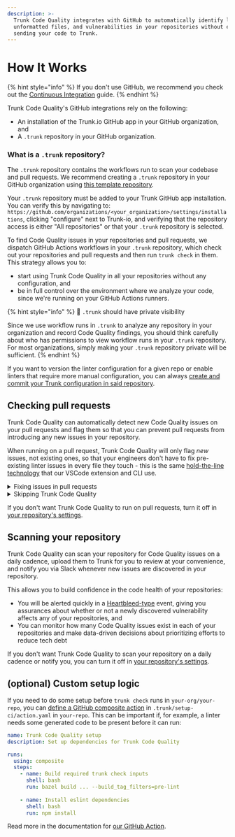 ```yaml
---
description: >-
  Trunk Code Quality integrates with GitHub to automatically identify linter issues,
  unformatted files, and vulnerabilities in your repositories without ever
  sending your code to Trunk.
---
```


# How It Works

{% hint style="info" %}
If you don't use GitHub, we recommend you check out the [Continuous Integration](../continuous-integration/) guide.
{% endhint %}

Trunk Code Quality's GitHub integrations rely on the following:

* An installation of the Trunk.io GitHub app in your GitHub organization, and
* A `.trunk` repository in your GitHub organization.

### What is a `.trunk` repository?

The `.trunk` repository contains the workflows run to scan your codebase and pull requests. We recommend creating a `.trunk` repository in your GitHub organization using [this template repository](https://github.com/trunk-io/.trunk-template).

Your `.trunk` repository must be added to your Trunk GitHub app installation. You can verify this by navigating to: `https://github.com/organizations/<your_organization>/settings/installations`, clicking "configure" next to Trunk-io, and verifying that the repository access is either "All repositories" or that your `.trunk` repository is selected.

To find Code Quality issues in your repositories and pull requests, we dispatch GitHub Actions workflows in your `.trunk` repository, which check out your repositories and pull requests and then run `trunk check` in them. This strategy allows you to:

* start using Trunk Code Quality in all your repositories without any configuration, and
* be in full control over the environment where we analyze your code, since we're running on your GitHub Actions runners.

{% hint style="info" %}
🚧 `.trunk` should have private visibility

Since we use workflow runs in `.trunk` to analyze any repository in your organization and record Code Quality findings, you should think carefully about who has permissions to view workflow runs in your `.trunk` repository. For most organizations, simply making your `.trunk` repository private will be sufficient.
{% endhint %}

If you want to version the linter configuration for a given repo or enable linters that require more manual configuration, you can always [create and commit your Trunk configuration in said repository](../../configuration/sharing-linters.md).

## Checking pull requests

Trunk Code Quality can automatically detect new Code Quality issues on your pull requests and flag them so that you can prevent pull requests from introducing any new issues in your repository.

When running on a pull request, Trunk Code Quality will only flag _new_ issues, not existing ones, so that your engineers don't have to fix pre-existing linter issues in every file they touch - this is the same [hold-the-line technology](../../configuration/hold-the-line.md) that our VSCode extension and CLI use.

<details>

<summary>Fixing issues in pull requests</summary>

To confirm that you've fixed issues identified by Trunk Code Quality before pushing your pull request, just run `trunk check`.

If Trunk continues to identify new Code Quality issues on your PR, first try merging the latest changes from your base branch. When Trunk runs on a PR, it runs on a commit that merges your PR into its base branch, just like GitHub workflows.

If this continues to fail, then run `git checkout refs/pull/<PR number>/merge && trunk check`. This is a reference to the merge commit GitHub creates.

</details>

<details>

<summary>Skipping Trunk Code Quality</summary>

You can include `/trunk skip-check` in the body of a PR description (i.e. the first comment on a given PR) to mark Trunk Code Quality as "skipped". Trunk Code Quality will still run on your PR and report issues, but this will allow the PR to pass a GitHub required status check on `Trunk Code Quality`.

This can be helpful if Code Quality is flagging known issues in a given PR which you don't want to [ignore](../../configuration/ignoring-issues.md), which if you're doing a large refactor, can come in very handy.

</details>

If you don't want Trunk Code Quality to run on pull requests, turn it off in [your repository's settings](https://app.trunk.io/login?intent=check).

## Scanning your repository

Trunk Code Quality can scan your repository for Code Quality issues on a daily cadence, upload them to Trunk for you to review at your convenience, and notify you via Slack whenever new issues are discovered in your repository.

This allows you to build confidence in the code health of your repositories:

* You will be alerted quickly in a [Heartbleed-type](https://heartbleed.com/) event, giving you assurances about whether or not a newly discovered vulnerability affects any of your repositories, and
* You can monitor how many Code Quality issues exist in each of your repositories and make data-driven decisions about prioritizing efforts to reduce tech debt

If you don't want Trunk Code Quality to scan your repository on a daily cadence or notify you, you can turn it off in [your repository's settings](https://app.trunk.io/login?intent=check).

## (optional) Custom setup logic

If you need to do some setup before `trunk check` runs in `your-org/your-repo`, you can [define a GitHub composite action](https://docs.github.com/en/actions/creating-actions/creating-a-composite-action) in `.trunk/setup-ci/action.yaml` in `your-repo`. This can be important if, for example, a linter needs some generated code to be present before it can run:

```yaml
name: Trunk Code Quality setup
description: Set up dependencies for Trunk Code Quality

runs:
  using: composite
  steps:
    - name: Build required trunk check inputs
      shell: bash
      run: bazel build ... --build_tag_filters=pre-lint
      
    - name: Install eslint dependencies
      shell: bash
      run: npm install
```

Read more in the documentation for [our GitHub Action](https://github.com/trunk-io/trunk-action#custom-setup).

